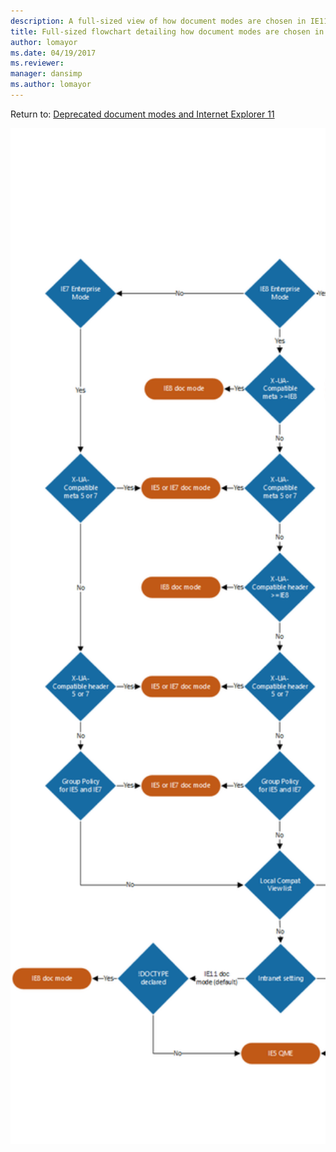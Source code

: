 ```yaml
---
description: A full-sized view of how document modes are chosen in IE11.
title: Full-sized flowchart detailing how document modes are chosen in IE11
author: lomayor
ms.date: 04/19/2017
ms.reviewer: 
manager: dansimp
ms.author: lomayor
---
```


Return to: [Deprecated document modes and Internet Explorer 11](deprecated-document-modes.md)<br>

<p style="overflow: auto;">
	<img src="images/docmode-decisions-lg.png" alt="Full-sized flowchart detailing how document modes are chosen in IE11" width="1355" height="1625" style="max-width:none;">
</p>


